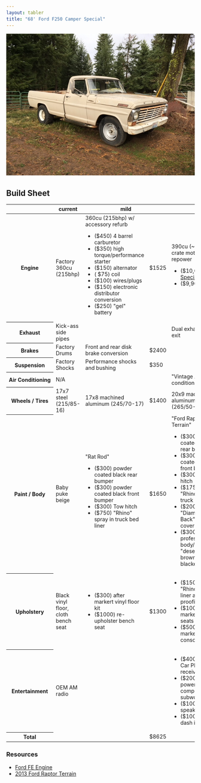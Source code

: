 ```yaml
---
layout: tabler
title: "68' Ford F250 Camper Special"
---
```


<div style="margin-bottom:32px;">
  <img src="/images/68-ford-f250.jpg">
</div>

<h2>Build Sheet</h2>

<table class="table table-bordered table-striped">
  <thead>
    <tr>
      <th>&nbsp;</th>
      <th>current</th>
      <th colspan="2">mild</th>
      <th colspan="2">wild</th>
    </tr>
  </thead>
  <tbody>
    <tr>
      <th>Engine</th>
      <td>Factory 360cu (215bhp)</td>
      <td>
        360cu (215bhp) w/ accessory refurb
        <ul>
          <li>($450) 4 barrel carburetor</li>
          <li>($350) high torque/performance starter</li>
          <li>($150) alternator</li>
          <li>(&nbsp;$75) coil</li>
          <li>($100) wires/plugs</li>
          <li>($150) electronic distributor conversion</li>
          <li>($250) "gel" battery</li>
        </ul>
      </td>
      <td>$1525</td>
      <td>
        390cu (~400bhp) crate motor repower
        <ul>
          <li>($10,000)<a href="http://www.fespecialties.com/HTML/EngPackage.html">FE Specialties</a></li>
          <li>($9,900)<a href="http://barnetthighperformance.com/engines/fe/">Barnett</a></li>
        </ul>
      </td>
      <td>$10,000</td>
    </tr>
    <tr>
      <th>Exhaust</th>
      <td>Kick-ass side pipes</td>
      <td></td>
      <td></td>
      <td>Dual exhaust, rear exit</td>
      <td>$750</td>
    </tr>
    <tr>
      <th>Brakes</th>
      <td>Factory Drums</td>
      <td>Front and rear disk brake conversion</td>
      <td>$2400</td>
      <td></td>
      <td></td>
    </tr>
    <tr>
      <th>Suspension</th>
      <td>Factory Shocks</td>
      <td>Performance shocks and bushing</td>
      <td>$350</td>
      <td></td>
      <td></td>
    </tr>
    <tr>
      <th>Air&nbsp;Conditioning</th>
      <td>N/A</td>
      <td></td>
      <td></td>
      <td>"Vintage Air" air conditioning kit</td>
      <td>$1600</td>
    </tr>
    <tr>
      <th>Wheels / Tires</th>
      <td>17x7 steel (215/85-16)</td>
      <td>17x8 machined aluminum (245/70-17)</td>
      <td>$1400</td>
      <td>20x9 machined aluminum (265/50-20)</td>
      <td>$3200</td>
    </tr>
    <tr>
      <th>Paint / Body</th>
      <td>Baby puke beige</td>
      <td>
        "Rat Rod"
        <ul>
          <li>($300) powder coated black rear bumper</li>
          <li>($300) powder coated black front bumper</li>
          <li>($300) Tow hitch</li>
          <li>($750) "Rhino" spray in truck bed liner</li>
        </ul>
      </td>
      <td>$1650</td>
      <td>
        "Ford Raptor: Terrain"
        <ul>
          <li>($300) powder coated black rear bumper</li>
          <li>($300) powder coated black front bumper</li>
          <li>($300) Tow hitch</li>
          <li>($1750) "Rhino" spray in truck bed liner</li>
          <li>($2000) "Diamond Back" truck bed cover</li>
          <li>($3000) professional body/paint "desert storm" brown w/ blacked out grill</li>
        </ul>
      </td>
      <td>$10,650</td>
    </tr>
    <tr>
      <th>Upholstery</th>
      <td>Black vinyl floor, cloth bench seat</td>
      <td>
        <ul>
          <li>($300) after markert vinyl floor kit</li>
          <li>($1000) re-upholster bench seat</li>
        </ul>
      </td>
      <td>$1300</td>
      <td>
        <ul>
          <li>($1500) "Rhino" spray in liner and sound proofing</li>
          <li>($1000) after market bucket seats</li>
          <li>($500) after market center console</li>
        </ul>
      </td>
      <td>$3000</td>
    </tr>
    <tr>
      <th>Entertainment</th>
      <td>OEM AM radio</td>
      <td></td>
      <td></td>
      <td>
        <ul>
          <li>($400) "Apple Car Play" receiver</li>
          <li>($200) powered compact subwoofer</li>
          <li>($100) 6x9 speakers</li>
          <li>($100) under dash install kit</li>
        </ul>
      </td>
      <td>$800</td>
    </tr>
    <tr>
      <th>Total</th>
      <td></td>
      <td></td>
      <td>$8625</td>
      <td></td>
      <td>$29,750</td>
    </tr>
  </tbody>
</table>


### Resources

* [Ford FE Engine](https://en.wikipedia.org/wiki/Ford_FE_engine#360_Truck)
* [2013 Ford Raptor Terrain](https://www.autoblog.com/2013/03/15/2013-ford-f-150-supercrew-svt-raptor/)